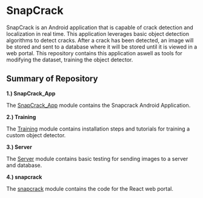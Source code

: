 # SnapCrack 
SnapCrack is an Android application that is capable of crack detection and localization in real time.  This application leverages basic object detection algorithms to detect cracks.  After a crack has been detected, an image will be stored and sent to a database where it will be stored until it is viewed in a web portal.  This repository contains this application aswell as tools for modifying the dataset, training the object detector. 

## Summary of Repository

**1.) SnapCrack_App**

The [SnapCrack_App](https://git.ece.iastate.edu/sd/sdmay20-18/-/tree/master/SnapCrack_App) module contains the Snapcrack Android Application.

**2.) Training**

The [Training](https://git.ece.iastate.edu/sd/sdmay20-18/tree/master/Training) module contains installation steps and tutorials for training a custom object detector.  

**3.) Server**

The [Server](https://git.ece.iastate.edu/sd/sdmay20-18/-/tree/master/Server) module contains basic testing for sending images to a server and database.

**4.) snapcrack**

The [snapcrack](https://git.ece.iastate.edu/sd/sdmay20-18/-/tree/master/snapcrack) module contains the code for the React web portal.

